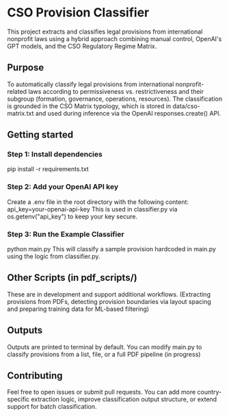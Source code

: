 # CSO Provision Classifier
This project extracts and classifies legal provisions from international nonprofit laws using a hybrid approach combining manual control, OpenAI's GPT models, and the CSO Regulatory Regime Matrix.

## Purpose
To automatically classify legal provisions from international nonprofit-related laws according to permissiveness vs. restrictiveness and their subgroup (formation, governance, operations, resources). The classification is grounded in the CSO Matrix typology, which is stored in data/cso-matrix.txt and used during inference via the OpenAI responses.create() API.

## Getting started
### Step 1: Install dependencies
pip install -r requirements.txt

### Step 2: Add your OpenAI API key
Create a .env file in the root directory with the following content:
api_key=your-openai-api-key
This is used in classifier.py via os.getenv("api_key") to keep your key secure.

### Step 3: Run the Example Classifier
python main.py
This will classify a sample provision hardcoded in main.py using the logic from classifier.py.

## Other Scripts (in pdf_scripts/)
These are in development and support additional workflows. (Extracting provisions from PDFs, detecting provision boundaries via layout spacing and preparing training data for ML-based filtering)

## Outputs
Outputs are printed to terminal by default. You can modify main.py to classify provisions from a list, file, or a full PDF pipeline (in progress)

## Contributing
Feel free to open issues or submit pull requests. You can add more country-specific extraction logic, improve classification output structure, or extend support for batch classification.